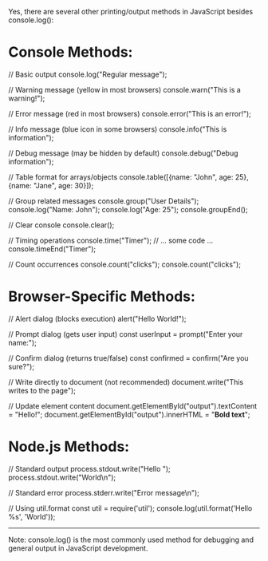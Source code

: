 
Yes, there are several other printing/output methods in JavaScript besides console.log():

# Console Methods:

// Basic output
console.log("Regular message");

// Warning message (yellow in most browsers)
console.warn("This is a warning!");

// Error message (red in most browsers)
console.error("This is an error!");

// Info message (blue icon in some browsers)
console.info("This is information");

// Debug message (may be hidden by default)
console.debug("Debug information");

// Table format for arrays/objects
console.table([{name: "John", age: 25}, {name: "Jane", age: 30}]);

// Group related messages
console.group("User Details");
console.log("Name: John");
console.log("Age: 25");
console.groupEnd();

// Clear console
console.clear();

// Timing operations
console.time("Timer");
// ... some code ...
console.timeEnd("Timer");

// Count occurrences
console.count("clicks");
console.count("clicks");

# Browser-Specific Methods:

// Alert dialog (blocks execution)
alert("Hello World!");

// Prompt dialog (gets user input)
const userInput = prompt("Enter your name:");

// Confirm dialog (returns true/false)
const confirmed = confirm("Are you sure?");

// Write directly to document (not recommended)
document.write("This writes to the page");

// Update element content
document.getElementById("output").textContent = "Hello!";
document.getElementById("output").innerHTML = "<b>Bold text</b>";

# Node.js Methods:

// Standard output
process.stdout.write("Hello ");
process.stdout.write("World\n");

// Standard error
process.stderr.write("Error message\n");

// Using util.format
const util = require('util');
console.log(util.format('Hello %s', 'World'));

---

Note: console.log() is the most commonly used method for debugging and general output in JavaScript development.